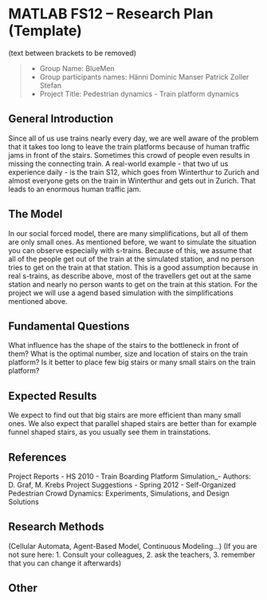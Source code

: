 # MATLAB FS12 – Research Plan (Template)
(text between brackets to be removed)

> * Group Name: BlueMen
> * Group participants names: 
Hänni Dominic
Manser Patrick
Zoller Stefan
> * Project Title: Pedestrian dynamics - Train platform dynamics

## General Introduction

Since all of us use trains nearly every day, we are well aware of the problem that it takes too long to leave the train platforms 
because of human traffic jams in front of the stairs. Sometimes this crowd of people even results in missing the connecting train.
A real-world example - that two uf us experience daily - is the train S12, which goes from Winterthur to Zurich and almost everyone
gets on the train in Winterthur and gets out in Zurich. That leads to an enormous human traffic jam.

## The Model

In our social forced model, there are many simplifications, but all of them are only small ones. As mentioned before, we want to simulate
the situation you can observe especially with s-trains. Because of this, we assume that all of the people get out of the train
at the simulated station, and no person tries to get on the train at that station. This is a good assumption because in real
s-trains, as describe above, most of the travellers get out at the same station and nearly no person wants to get on the train
at this station. For the project we will use a agend based simulation with the simplifications mentioned above.

## Fundamental Questions

What influence has the shape of the stairs to the bottleneck in front of them? 
What is the optimal number, size and location of stairs on the train platform?
Is it better to place few big stairs or many small stairs on the train platform?

## Expected Results


We expect to find out that big stairs are more efficient than many small ones. 
We also expect that parallel shaped stairs are better than for example funnel shaped stairs, as you usually see them in
trainstations. 


## References 

Project Reports - HS 2010 - Train Boarding Platform Simulation_- Authors: D. Graf, M. Krebs
Project Suggestions - Spring 2012 - Self-Organized Pedestrian Crowd Dynamics: Experiments, Simulations, and Design Solutions


## Research Methods

(Cellular Automata, Agent-Based Model, Continuous Modeling...) (If you are not sure here: 1. Consult your colleagues, 2. ask the teachers, 3. remember that you can change it afterwards)


## Other

